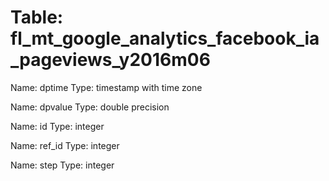 Table: fl_mt_google_analytics_facebook_ia_pageviews_y2016m06
============================================================

Name: dptime
Type: timestamp with time zone

Name: dpvalue
Type: double precision

Name: id
Type: integer

Name: ref_id
Type: integer

Name: step
Type: integer


